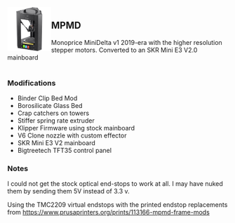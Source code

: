 <img align="left" width=100 src="../docs/images/mpmd-logo.png" />

## MPMD

Monoprice MiniDelta v1 2019-era with the higher resolution stepper motors.
Converted to an SKR Mini E3 V2.0 mainboard
<br />
<br />

### Modifications

* Binder Clip Bed Mod
* Borosilicate Glass Bed
* Crap catchers on towers
* Stiffer spring rate extruder
* Klipper Firmware using stock mainboard
* V6 Clone nozzle with custom effector
* SKR Mini E3 V2 mainboard
* Bigtreetech TFT35 control panel

### Notes

I could not get the stock optical end-stops to work at all. I may have nuked them by sending them 5V instead of 3.3 v.

Using the TMC2209 virtual endstops with the printed endstop replacements from https://www.prusaprinters.org/prints/113166-mpmd-frame-mods
